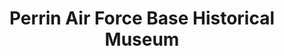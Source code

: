---
layout: repo
title: "Perrin Air Force Base Historical Museum"
id: 16676
permalink: repos/16676/
---